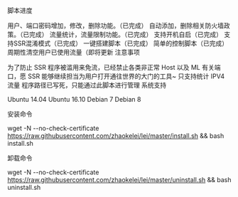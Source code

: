 脚本进度

用户、端口密码增加，修改，删除功能。（已完成）
自动添加，删除相关防火墙政策。（已完成）
流量统计，流量限制功能。（已完成）
支持开机自启（已完成）
支持SSR混淆模式（已完成）
一键搭建脚本（已完成）
简单的控制脚本（已完成）
周期性清空用户已使用流量（即将更新
注意事项

为了防止 SSR 程序被滥用来免流，已经禁止各类非正常 Host 以及 ML 有关端口，愿 SSR 能够继续担当为用户打开通往世界的大门的工具~
只支持统计 IPV4 流量
程序路径已写死，只能通过此脚本进行管理
系统支持

Ubuntu 14.04
Ubuntu 16.10
Debian 7
Debian 8
 
安装命令


wget -N --no-check-certificate https://raw.githubusercontent.com/zhaokelei/lei/master/install.sh && bash install.sh
 
 
 
卸载命令


wget -N --no-check-certificate https://raw.githubusercontent.com/zhaokelei/lei/master/uninstall.sh && bash uninstall.sh
